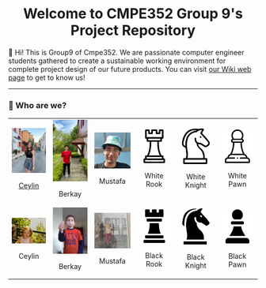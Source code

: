 <h1 align = "center"> Welcome to CMPE352 Group 9's Project Repository </h1> 
💭 Hi! This is Group9 of Cmpe352. We are passionate computer engineer students gathered to create a sustainable working environment for complete project design of our future products. You can visit <a href = "https://github.com/bounswe/bounswe2024group9/wiki" target = "_blank">our Wiki web page</a> to get to know us!
<br>
<hr>
<h3> 🚀  Who are we? </h3> 
<table>
  <tr>
    <td align = "center">
      <img src = "./Photos/CeylinB.jpeg" width = 80px>
      <p align = "center"> <a href = "https://lichess.org/" target = "_blank">Ceylin</a></p>
    </td>
    <td align = "center">
      <img src = "./Photos/BerkayB.jpeg" width = 80px>
      <p align = "center"> Berkay</p>
    </td>
    <td align = "center">
      <img src = "./Photos/MustafaB.jpeg" width = 80px>
      <p align = "center"> Mustafa</p>
    </td>
    <td align = "center">
      <img src = "./Photos/whiteRook.png" width = 80px>
      <p align = "center"> White Rook</p>
    </td>
    <td align = "center">
      <img src = "./Photos/whiteKnight.png" width = 80px>
      <p align = "center"> White Knight</p>
    </td>
    <td align = "center">
      <img src = "./Photos/whitePawn.png" width = 80px>
      <p align = "center"> White Pawn</p>
    </td>
  </tr>
  <tr>
    <td align = "center">
      <img src = "./Photos/CeylinK.jpeg" width = 80px>
      <p align = "center"> Ceylin</p>
    </td>
    <td align = "center">
      <img src = "./Photos/BerkayK.jpeg" width = 80px>
      <p align = "center"> Berkay</p>
    </td>
    <td align = "center">
      <img src = "./Photos/MustafaK.jpeg" width = 80px>
      <p align = "center"> Mustafa</p>
    </td>
    <td align = "center">
      <img src = "./Photos/blackRook.png" width = 80px>
      <p align = "center"> Black Rook</p>
    </td>
    <td align = "center">
      <img src = "./Photos/blackKnight.png" width = 80px>
      <p align = "center"> Black Knight</p>
    </td>
    <td align = "center">
      <img src = "./Photos/blackPawn.png" width = 80px>
      <p align = "center"> Black Pawn</p>
    </td>
  </tr>
</table>
